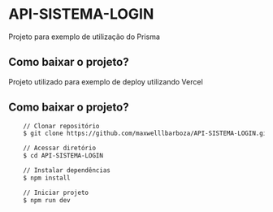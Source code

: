 # API-SISTEMA-LOGIN
Projeto para exemplo de utilização do Prisma

## Como baixar o projeto?

Projeto utilizado para exemplo de deploy utilizando Vercel

## Como baixar o projeto?

```bash
    // Clonar repositório
    $ git clone https://github.com/maxwelllbarboza/API-SISTEMA-LOGIN.git

    // Acessar diretório
    $ cd API-SISTEMA-LOGIN

    // Instalar dependências
    $ npm install

    // Iniciar projeto
    $ npm run dev
```



